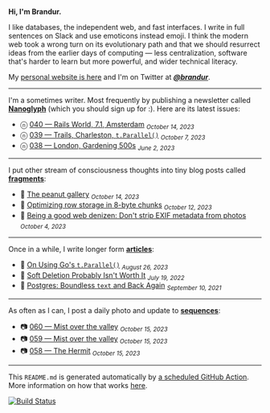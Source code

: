 **Hi, I'm Brandur.**

I like databases, the independent web, and fast interfaces. I write in full sentences on Slack and use emoticons instead emoji. I think the modern web took a wrong turn on its evolutionary path and that we should resurrect ideas from the earlier days of computing — less centralization, software that's harder to learn but more powerful, and wider technical literacy.

My [personal website is here](https://brandur.org) and I'm on Twitter at [***@brandur***](https://twitter.com/brandur).

---

I'm a sometimes writer. Most frequently by publishing a newsletter called [**Nanoglyph**](https://brandur.org/newsletter#nanoglyph) (which you should sign up for :). Here are its latest issues:

* ⓝ [040 — Rails World, 7.1, Amsterdam](https://brandur.org/nanoglyphs/040-rails-world) <sub><em>October 14, 2023</em></sub>
* ⓝ [039 — Trails, Charleston, `t.Parallel()`](https://brandur.org/nanoglyphs/039-trails) <sub><em>October 7, 2023</em></sub>
* ⓝ [038 — London, Gardening 500s](https://brandur.org/nanoglyphs/038-london) <sub><em>June 2, 2023</em></sub>

---

I put other stream of consciousness thoughts into tiny blog posts called [**fragments**](https://brandur.org/fragments):

* 🐚 [The peanut gallery](https://brandur.org/fragments/the-peanut-gallery) <sub><em>October 14, 2023</em></sub>
* 🐚 [Optimizing row storage in 8-byte chunks](https://brandur.org/fragments/postgres-row-optimization) <sub><em>October 12, 2023</em></sub>
* 🐚 [Being a good web denizen: Don&#39;t strip EXIF metadata from photos](https://brandur.org/fragments/stop-stripping-exif) <sub><em>October 4, 2023</em></sub>

---

Once in a while, I write longer form [**articles**](https://brandur.org/articles):

* 📖 [On Using Go&#39;s `t.Parallel()`](https://brandur.org/t-parallel) <sub><em>August 26, 2023</em></sub>
* 📖 [Soft Deletion Probably Isn&#39;t Worth It](https://brandur.org/soft-deletion) <sub><em>July 19, 2022</em></sub>
* 📖 [Postgres: Boundless `text` and Back Again](https://brandur.org/text) <sub><em>September 10, 2021</em></sub>

---

As often as I can, I post a daily photo and update to [**sequences**](https://brandur.org/sequences):

* 📷 [060 — Mist over the valley](https://brandur.org/sequences/060) <sub><em>October 15, 2023</em></sub>
* 📷 [059 — Mist over the valley](https://brandur.org/sequences/059) <sub><em>October 15, 2023</em></sub>
* 📷 [058 — The Hermit](https://brandur.org/sequences/058) <sub><em>October 15, 2023</em></sub>

---

This `README.md` is generated automatically by [a scheduled GitHub Action](https://github.com/brandur/brandur/blob/master/.github/workflows/ci.yml). More information on how that works [here](https://brandur.org/fragments/self-updating-github-readme).

[![Build Status](https://github.com/brandur/brandur/workflows/brandur%20CI/badge.svg)](https://github.com/brandur/brandur/actions)
